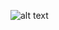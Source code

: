 ![alt text](https://github.com/mzamo65/Assignments/edit/master/Analog-and-digital-clock-face/screenshot1.png?raw=true)
